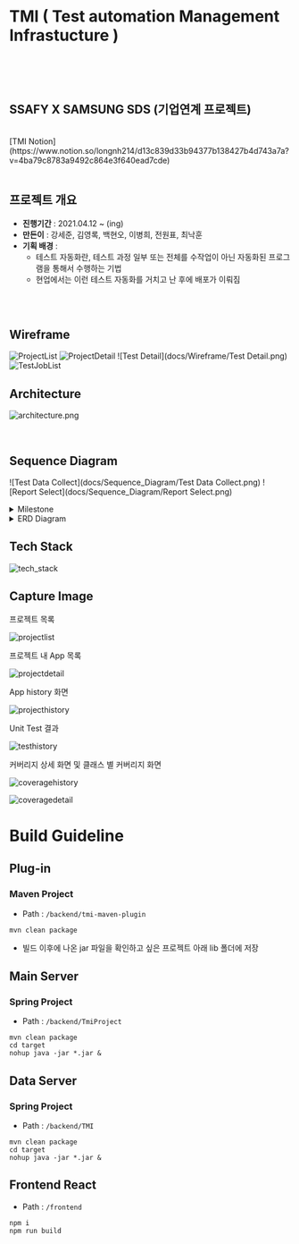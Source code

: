 # TMI ( Test automation Management Infrastucture )

<br>
<br>
<br>

## SSAFY X SAMSUNG SDS (기업연계 프로젝트)
<br>
[TMI Notion](https://www.notion.so/longnh214/d13c839d33b94377b138427b4d743a7a?v=4ba79c8783a9492c864e3f640ead7cde)

<br>
<br>

## 프로젝트 개요
- **진행기간** : 2021.04.12 ~ (ing)
- **만든이** : 강세준, 김영록, 백현오, 이병희, 전원표, 최낙훈
- **기획 배경** : 
  - 테스트 자동화란, 테스트 과정 일부 또는 전체를 수작업이 아닌 자동화된 프로그램을 통해서 수행하는 기법
  - 현업에서는 이런 테스트 자동화를 거치고 난 후에 배포가 이뤄짐

<br>
<br>


## Wireframe

![ProjectList](docs/Wireframe/ProjectList.png)
![ProjectDetail](docs/Wireframe/ProjectDetail.png)
![Test Detail](docs/Wireframe/Test Detail.png)
![TestJobList](docs/Wireframe/TestJobList.png)



## Architecture

![architecture.png](docs/Architecture/architecture.png)

<br>


## Sequence Diagram


![Test Data Collect](docs/Sequence_Diagram/Test Data Collect.png)
![Report Select](docs/Sequence_Diagram/Report Select.png)



<!-- ## Document -->
<details>
    <summary> Milestone</summary>
    <ul>
![MileStone](docs/MileStone/MileStone.png)
    </ul>
</details>

<details>
    <summary> ERD Diagram</summary>
    <ul>
![erd](docs/ERD_diagram/erd.png)
    </ul>
</details>





## Tech Stack

![tech_stack](docs/Tech_stack/tech_stack.png)





## Capture Image

프로젝트 목록

![projectlist](docs/Capture/projectlist.png)




프로젝트 내 App 목록

![projectdetail](docs/Capture/projectdetail.png)




App history 화면

![projecthistory](docs/Capture/apphistory.png)



Unit Test 결과

![testhistory](docs/Capture/testhistory.png)




커버리지 상세 화면 및 클래스 별 커버리지 화면

![coveragehistory](docs/Capture/coveragehistory.png)

![coveragedetail](docs/Capture/coveragedetail.png)







# Build Guideline



## Plug-in

### 

### Maven Project

* Path : `/backend/tmi-maven-plugin`



```
mvn clean package
```



* 빌드 이후에 나온 jar 파일을 확인하고 싶은 프로젝트 아래 lib 폴더에 저장





## Main Server





### Spring Project

* Path : `/backend/TmiProject`

```shell
mvn clean package
cd target
nohup java -jar *.jar &
```





## Data Server



### Spring Project

* Path : `/backend/TMI`

```
mvn clean package
cd target
nohup java -jar *.jar &
```





## Frontend React

* Path : `/frontend`

```shell
npm i
npm run build
```
